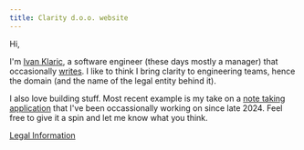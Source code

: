 ```yaml
---
title: Clarity d.o.o. website
---
```


Hi,

I'm [Ivan Klaric](https://www.linkedin.com/in/iklaric/), a software engineer (these days mostly a manager) that occasionally [writes](https://medium.com/@ivanklaric). I like to think I bring clarity to engineering teams, hence the domain (and the name of the legal entity behind it).

 I also love building stuff. Most recent example is my take on a [note taking application](https://notes.clarity.hr) that I've been occassionally working on since late 2024. Feel free to give it a spin and let me know what you think.


[Legal Information](/legal.html)


